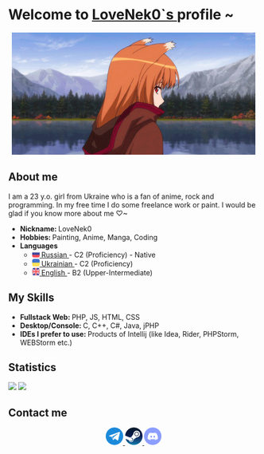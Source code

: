 <body>
    <div>
        <h1>
            Welcome to 
            <a href="https://github.com/LoveNek0">
                LoveNek0`s
            </a>
            profile ~
        </h1>
        <div align="center">
            <img src="images/HoroWalk.gif" />
        </div>
    </div>
    <div>
        <h2>
            About me
        </h2>
        <img height="250px" align="right" src="images/HoloDrink.gif"  alt="" />
        <p>
            I am a 23 y.o. girl from Ukraine who is a fan of anime, rock and programming. In my free time I do some freelance work or paint. I would be glad if you know more about me ♡~
        </p>
        <p>
            <ul>
                <li>
                    <b>
                        Nickname:
                    </b>
                    LoveNek0
                </li>
                <li>
                    <b>
                        Hobbies:
                    </b>
                    Painting, Anime, Manga, Coding
                </li>
                <li>
                    <b>
                        Languages
                    </b>
                    <ul>
                        <li>
                            <a href="https://en.wikipedia.org/wiki/Russian_language">
                                <img height="15px" src="images/languages/ru.svg" />
                                Russian
                            </a>
                            - C2 (Proficiency) - Native
                        </li>
                        <li>
                            <a href="https://en.wikipedia.org/wiki/Ukrainian_language">
                                <img height="15px" src="images/languages/ua.svg" />
                                Ukrainian
                            </a>
                            - C2 (Proficiency)
                        </li>
                        <li>
                            <a href="https://en.wikipedia.org/wiki/English_language">
                                <img height="15px" src="images/languages/en.svg" />
                                English
                            </a>
                            - B2 (Upper-Intermediate)
                        </li>
                    </ul>
                </li>
            </ul>
        </p>
    </div>
    <div>
        <h2>
            My Skills
        </h2>
        <ul>
            <li>
                <b>
                    Fullstack Web:
                </b>
                PHP, JS, HTML, CSS
            </li>
            <li>
                <b>
                    Desktop/Console:
                </b>
                C, C++, C#, Java, jPHP
            </li>
            <li>
                <b>
                    IDEs I prefer to use:
                </b>
                Products of Intellij (like Idea, Rider, PHPStorm, WEBStorm etc.)
            </li>
        </ul>
    </div>
    <div>
        <h2>
            Statistics
        </h2>
        <img height="180em" src="https://github-readme-stats.vercel.app/api?username=LoveNek0&show_icons=true&theme=radical&include_all_commits=true&count_private=true">
        <img height="180em" src="https://github-readme-stats.vercel.app/api/top-langs/?username=LoveNek0&layout=compact&langs_count=7&theme=radical">
    </div>
    <div>
        <h2>
            Contact me
        </h2>
        <p align="center">
            <a href="https://t.me/lovenek02">
                <img height="35px" src="images/social/telegram.png" target="_blank" />        
            </a>
            <!--
            <a href="https://instagram.com/lovenek0">
                <img height="35px" src="images/social/instagram.png" target="_blank" />        
            </a>
            <a href="https://soundcloud.com/lovenek0">
                <img height="35px" src="images/social/soundcloud.png" target="_blank" />        
            </a>
            <a href="https://twitter.com/lovenek0">
                <img height="35px" src="images/social/twitter.png" target="_blank" />        
            </a>
            <a href="https://yummyanime.club/users/id84369">
                <img height="35px" src="images/social/yummyanime.png" target="_blank" />        
            </a>
            <a href="https://animebuff.ru/users/7251">
                <img height="35px" src="images/social/animebuff.png" target="_blank" />   
            </a>
            -->
            <a href="https://steamcommunity.com/id/lovenek0">
                <img height="35px" src="images/social/steam.png" target="_blank" />        
            </a>
            <a href="https://discordapp.com/users/LoveNek0#6637">
                <img height="35px" src="images/social/discord.png" target="_blank" />        
            </a>
            <!--
            <a href="https://vk.com/lovenek0">
                <img height="35px" src="images/social/vk.png" target="_blank" />        
            </a>
            -->
        </p>
    </div>
</body>
